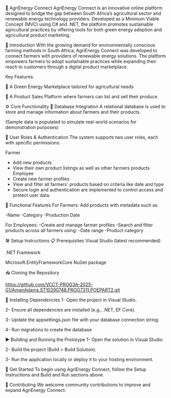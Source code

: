 🌱 AgriEnergy Connect
AgriEnergy Connect is an innovative online platform designed to bridge the gap between South Africa’s agricultural sector and renewable energy technology providers. Developed as a Minimum Viable Concept (MVC) using C# and .NET, the platform promotes sustainable agricultural practices by offering tools for both green energy adoption and agricultural product marketing.

🚀 Introduction
With the growing demand for environmentally conscious farming methods in South Africa, AgriEnergy Connect was developed to connect farmers with providers of renewable energy solutions. The platform empowers farmers to adopt sustainable practices while expanding their reach to customers through a digital product marketplace.

Key Features:

🌿 A Green Energy Marketplace tailored for agricultural needs

🧺 A Product Sales Platform where farmers can list and sell their produce

⚙️ Core Functionality
🔗 Database Integration
A relational database is used to store and manage information about farmers and their products.

(Sample data is populated to simulate real-world scenarios for demonstration purposes)

👥 User Roles & Authentication
The system supports two user roles, each with specific permissions:

Farmer	
- Add new products
- View their own product listings as well as other farmers products
Employee
- Create new farmer profiles
- View and filter all farmers' products based on criteria like date and type
- Secure login and authentication are implemented to control access and protect user data.

🧰 Functional Features
For Farmers:
Add products with metadata such as:

-Name
-Category
-Production Date

For Employees:
-Create and manage farmer profiles
-Search and filter products across all farmers using:
-Date range
-Product category

🛠️ Setup Instructions
📋 Prerequisites
Visual Studio (latest recommended)

.NET Framework

Microsoft.EntityFrameworkCore NuGet package

📥 Cloning the Repository

https://github.com/VCCT-PROG3A-2025-G1/AmanAdams.ST10290748.PROG7311.POEPART2.git

🔧 Installing Dependencies
1- Open the project in Visual Studio.

2- Ensure all dependencies are installed (e.g., .NET, EF Core).

3- Update the appsettings.json file with your database connection string.

4- Run migrations to create the database

▶️ Building and Running the Prototype
1- Open the solution in Visual Studio.

2- Build the project (Build > Build Solution).

3- Run the application locally or deploy it to your hosting environment.

🚀 Get Started
To begin using AgriEnergy Connect, follow the Setup Instructions and Build and Run sections above.

🤝 Contributing
We welcome community contributions to improve and expand AgriEnergy Connect.


